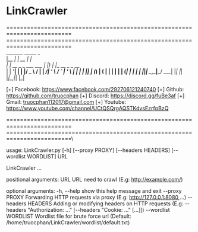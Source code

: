 # LinkCrawler

\=========================================================================\
\=========================================================================\
          _______                      _____  _                 
         |__   __|                    |  __ \| |                
            | |_ __ _   _  ___   ___  | |__) | |__   __ _ _ __  
            | | '__| | | |/ _ \ / __| |  ___/| '_ \ / _` | '_ \ 
            | | |  | |_| | (_) | (__  | |    | | | | (_| | | | |
            |_|_|   \__,_|\___/ \___| |_|    |_| |_|\__,_|_| |_|
                                                       
 \[+] Facebook: https://www.facebook.com/292706121240740
 \[+] Github:   https://github.com/truocphan
 \[+] Discord:  https://discord.gg/fuBe3af
 \[+] Gmail:    truocphan112017@gmail.com
 \[+] Youtube:  https://www.youtube.com/channel/UCtQSQrgAQSTKdvsEzrfpBzQ

=========================================================================\
=========================================================================\

usage: LinkCrawler.py \[-h] \[--proxy PROXY] \[--headers HEADERS] \[--wordlist WORDLIST] URL

LinkCrawler ...

positional arguments:
  URL                  URL need to crawl (E.g: http://example.com/)

optional arguments:
  -h, --help           show this help message and exit
  --proxy PROXY        Forwarding HTTP requests via proxy (E.g:
                       http://127.0.0.1:8080,...)
  --headers HEADERS    Adding or modifying headers on HTTP requests (E.g: 
                       --headers "Authorization: ..." \[--headers "Cookie: ..."
                       \[...]])
  --wordlist WORDLIST  Wordlist file for brute force url (Default:
                       /home/truocphan/LinkCrawler/wordlist/default.txt)
